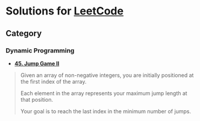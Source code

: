 # Solutions for [LeetCode](https://leetcode.com/problemset/all/)

## Category

### Dynamic Programming

* **[45. Jump Game II](./Solution/45.%20Jump%20Game%20II/)**

> Given an array of non-negative integers, you are initially positioned at the first index of the array.
>
> Each element in the array represents your maximum jump length at that position.
>
> Your goal is to reach the last index in the minimum number of jumps.
